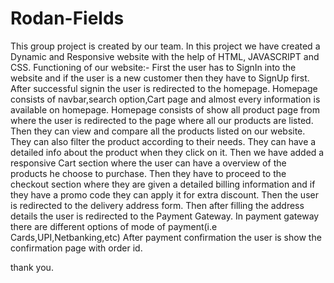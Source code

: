 # Rodan-Fields
This group project is created by our team. 
In this project we have created a Dynamic and Responsive website with the help of HTML, JAVASCRIPT and CSS.
Functioning of our website:-
First the user has to SignIn into the website and if the user is a new customer then they have to SignUp first.
After successful signin the user is redirected to the homepage.
Homepage consists of navbar,search option,Cart page and almost every information is available on homepage.
Homepage consists of show all product page from where the user is redirected to the page where all our products are listed.
Then they can view and compare all the products listed on our website.
They can also filter the product according to their needs.
They can have a detailed info about the product when they click on it.
Then we have added a responsive Cart section where the user can have a overview of the products he choose to purchase.
Then they have to proceed to the checkout section where they are given a detailed billing information and if they have a promo code they can apply it for extra discount.
Then the user is redirected to the delivery address form.
Then after filling the address details the user is redirected to the Payment Gateway.
In payment gateway there are different options of mode of payment(i.e Cards,UPI,Netbanking,etc)
After payment confirmation the user is show the confirmation page with order id.

thank you.
